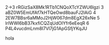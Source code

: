 2->3
rRGizSaX8Mk1RTb1CNQoXTcYZWU6lgzi
3
aBZ0W5EmUfAf7kHTQeOwd8bauFJ2lAiG
4
2EW7BBsr6aMMoJ2HjW067dm8EgX26xNe
5
lrIWWI6bB37kxfiCQZqUdOIYfr6eEeqR
6
P4L4vucdmLnm8I7Vl7jG1ApGSfjYKqJU

hola
